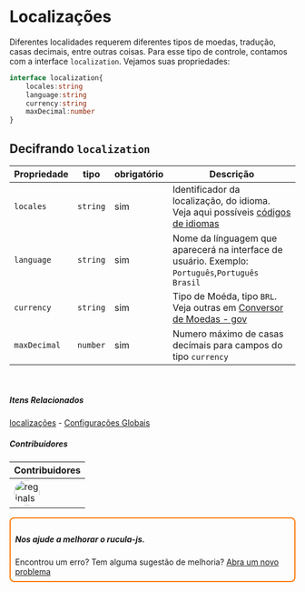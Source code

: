 
# Localizações

Diferentes localidades requerem diferentes tipos de moedas, tradução, casas decimais, entre outras coisas. Para esse tipo de controle, contamos com a interface `localization`. Vejamos suas propriedades:

```ts
interface localization{
    locales:string
    language:string
    currency:string
    maxDecimal:number
}
```

## Decifrando `localization`

|Propriedade|tipo|obrigatório|Descrição|
|-|-|-|-|
|`locales`|`string`|sim|Identificador da localização, do idioma.  Veja aqui possíveis [códigos de idiomas](https://www.ibm.com/docs/pt-br/datacap/9.1.8?topic=sszrwv-9-1-8-com-ibm-dc-develop-doc-dcdev457-htm)|
|`language`|`string`|sim|Nome da línguagem que aparecerá na interface de usuário. Exemplo: `Português`,`Português Brasil`|
|`currency`|`string`|sim|Tipo de Moéda, tipo `BRL`. Veja outras em [Conversor de Moedas - gov](https://www.bcb.gov.br/conversao)|
|`maxDecimal`|`number`|sim|Numero máximo de casas decímais para campos do tipo `currency`|

<br>

##### Itens Relacionados
[localizações](localizacoes.md) - [Configurações Globais](configuracoesGlobais.md)


##### Contribuidores

|Contribuidores|
|-|
|<a href="https://github.com/reginaldo-marinho"><img width="45px" height="45px" style="border-radius:30px" alt="reginalso-marinho" title="TheLarkInn" src="https://avatars.githubusercontent.com/u/60780631?v=4"></a>|

<div style="
    border: 2px solid #ff7906;
    border-radius: 8PX;
    padding: 8px;">
    <h5>Nos ajude a melhorar o rucula-js.</h5>
    Encontrou um erro? Tem alguma sugestão de melhoria?  <a href="https://github.com/rucula-js/rucula-js/issues">Abra um novo problema</a><br>    
</div>

